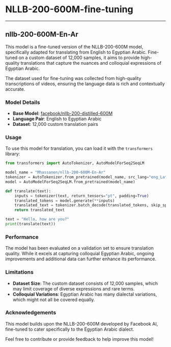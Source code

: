 # NLLB-200-600M-fine-tuning

---
## nllb-200-600M-En-Ar

This model is a fine-tuned version of the NLLB-200-600M model, specifically adapted for translating from English to Egyptian Arabic. Fine-tuned on a custom dataset of 12,000 samples, it aims to provide high-quality translations that capture the nuances and colloquial expressions of Egyptian Arabic.

The dataset used for fine-tuning was collected from high-quality transcriptions of videos, ensuring the language data is rich and contextually accurate.
### Model Details

- **Base Model**: [facebook/nllb-200-distilled-600M](https://huggingface.co/facebook/nllb-200-distilled-600M)
- **Language Pair**: English to Egyptian Arabic
- **Dataset**: 12,000 custom translation pairs


### Usage

To use this model for translation, you can load it with the `transformers` library:

```python
from transformers import AutoTokenizer, AutoModelForSeq2SeqLM

model_name = "Mhassanen/nllb-200-600M-En-Ar"
tokenizer = AutoTokenizer.from_pretrained(model_name, src_lang="eng_Latn", tgt_lang="arz_Arab")
model = AutoModelForSeq2SeqLM.from_pretrained(model_name)

def translate(text):
    inputs = tokenizer(text, return_tensors="pt", padding=True)
    translated_tokens = model.generate(**inputs)
    translated_text = tokenizer.batch_decode(translated_tokens, skip_special_tokens=True)
    return translated_text

text = "Hello, how are you?"
print(translate(text))
```

### Performance

The model has been evaluated on a validation set to ensure translation quality. While it excels at capturing colloquial Egyptian Arabic, ongoing improvements and additional data can further enhance its performance.

### Limitations

- **Dataset Size**: The custom dataset consists of 12,000 samples, which may limit coverage of diverse expressions and rare terms.
- **Colloquial Variations**: Egyptian Arabic has many dialectal variations, which might not all be covered equally.

### Acknowledgements

This model builds upon the NLLB-200-600M developed by Facebook AI, fine-tuned to cater specifically to the Egyptian Arabic dialect.

Feel free to contribute or provide feedback to help improve this model!

